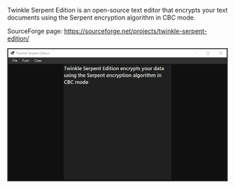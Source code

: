 Twinkle Serpent Edition is an open-source text editor that encrypts your text documents using the Serpent encryption algorithm in CBC mode.

SourceForge page: https://sourceforge.net/projects/twinkle-serpent-edition/

![image text](https://github.com/Northstrix/Twinkle-Serpent-Edition/blob/main/V1.0/Pictures/Twinkle.png)
